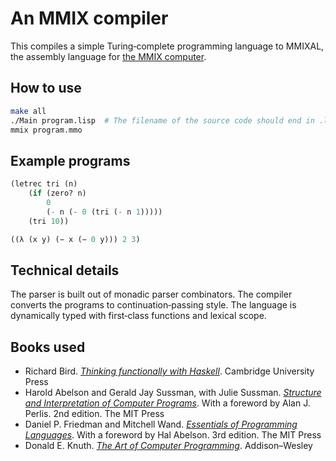 # An MMIX compiler

This compiles a simple Turing‐complete programming language to MMIXAL, the assembly language for [the MMIX computer](http://mmix.cs.hm.edu).

## How to use
```sh
make all
./Main program.lisp  # The filename of the source code should end in .lisp
mmix program.mmo
```

## Example programs
```lisp
(letrec tri (n)
	(if (zero? n)
		0
		(- n (- 0 (tri (- n 1)))))
	(tri 10))
```
```lisp
((λ (x y) (− x (− 0 y))) 2 3)
```

## Technical details
The parser is built out of monadic parser combinators.
The compiler converts the programs to continuation‐passing style.
The language is dynamically typed with first‐class functions and lexical scope.

## Books used
- Richard Bird. [*Thinking functionally with Haskell*](https://www.cambridge.org/gb/academic/subjects/computer-science/programming-languages-and-applied-logic/thinking-functionally-haskell?format=HB&isbn=9781107087200). Cambridge University Press
- Harold Abelson and Gerald Jay Sussman, with Julie Sussman. [*Structure and Interpretation of Computer Programs*](https://mitpress.mit.edu/9780262011532/). With a foreword by Alan J. Perlis. 2nd edition. The MIT Press
- Daniel P. Friedman and Mitchell Wand. [*Essentials of Programming Languages*](https://eopl3.com). With a foreword by Hal Abelson. 3rd edition. The MIT Press
- Donald E. Knuth. [*The Art of Computer Programming*](https://www-cs-faculty.stanford.edu/~knuth/taocp.html). Addison–Wesley
